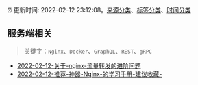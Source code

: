 :alarm_clock: 更新时间: 2022-02-12 23:12:08。[来源分类](../README.md)、[标签分类](../TAGS.md)、[时间分类](../TIMELINE.md)

## 服务端相关


> 关键字：`Nginx`、`Docker`、`GraphQL`、`REST`、`gRPC`



- [2022-02-12-关于-nginx-流量转发的进阶问题](https://www.v2ex.com/t/833485) 
- [2022-02-12-推荐-神器-Nginx-的学习手册-建议收藏-](https://toutiao.io/k/6f1qaso) 